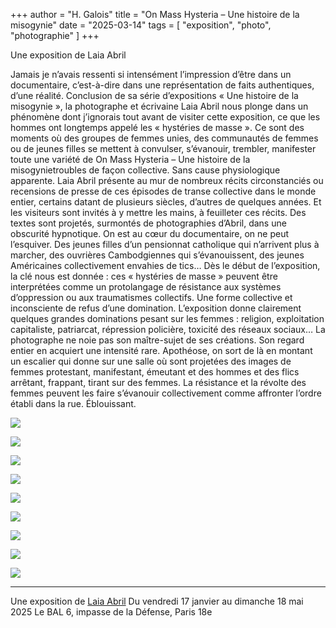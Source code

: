 +++
author = "H. Galois"
title = "On Mass Hysteria – Une histoire de la misogynie"
date = "2025-03-14"
tags = [
    "exposition", "photo", "photographie"
]
+++

Une exposition de Laia Abril

Jamais je n’avais ressenti si intensément l’impression d’être dans un documentaire, c’est-à-dire dans une représentation de faits authentiques, d’une réalité. Conclusion de sa série d’expositions « Une histoire de la misogynie », la photographe et écrivaine Laia Abril nous plonge dans un phénomène dont j’ignorais tout avant de visiter cette exposition, ce que les hommes ont longtemps appelé les « hystéries de masse ». Ce sont des moments où des groupes de femmes unies, des communautés de femmes ou de jeunes filles se mettent à convulser, s’évanouir, trembler, manifester toute une variété de On Mass Hysteria – Une histoire de la misogynietroubles de façon collective. Sans cause physiologique apparente. Laia Abril présente au mur de nombreux récits circonstanciés ou recensions de presse de ces épisodes de transe collective dans le monde entier, certains datant de plusieurs siècles, d’autres de quelques années. Et les visiteurs sont invités à y mettre les mains, à feuilleter ces récits. Des textes sont projetés, surmontés de photographies d’Abril, dans une obscurité hypnotique. On est au cœur du documentaire, on ne peut l’esquiver. Des jeunes filles d’un pensionnat catholique qui n’arrivent plus à marcher, des ouvrières Cambodgiennes qui s’évanouissent, des jeunes Américaines collectivement envahies de tics… Dès le début de l’exposition, la clé nous est donnée : ces « hystéries de masse » peuvent être interprétées comme un protolangage de résistance aux systèmes d’oppression ou aux traumatismes collectifs. Une forme collective et inconsciente de refus d’une domination. L’exposition donne clairement quelques grandes dominations pesant sur les femmes : religion, exploitation capitaliste, patriarcat, répression policière, toxicité des réseaux sociaux… La photographe ne noie pas son maître-sujet de ses créations. Son regard entier en acquiert une intensité rare. Apothéose, on sort de là en montant un escalier qui donne sur une salle où sont projetées des images de femmes protestant, manifestant, émeutant et des hommes et des flics arrêtant, frappant, tirant sur des femmes. La résistance et la révolte des femmes peuvent les faire s’évanouir collectivement comme affronter l’ordre établi dans la rue. Éblouissant.

![](/images/Misogynie1.jpeg)

![](/images/Misogynie3.jpeg)

![](/images/Misogynie4.jpeg)

![](/images/Misogynie5.jpeg)

![](/images/Misogynie6.jpeg)

![](/images/Misogynie7.jpeg)

![](/images/Misogynie8.jpeg)

![](/images/Misogynie9.jpeg)

![](/images/Misogynie10.jpeg)


***

Une exposition de [Laia Abril](https://www.laiaabril.com/)
Du vendredi 17 janvier au dimanche 18 mai 2025
Le BAL
6, impasse de la Défense, Paris 18e
